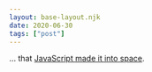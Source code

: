 ```yaml
---
layout: base-layout.njk
date: 2020-06-30
tags: ["post"]
---
```


... that [JavaScript made it into space](https://www.infoq.com/news/2020/06/javascript-spacex-dragon/).
